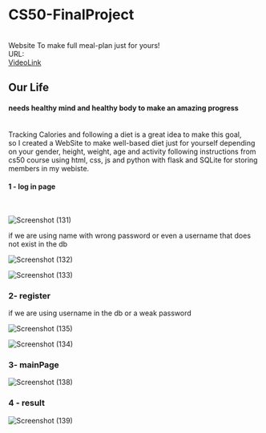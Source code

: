 # CS50-FinalProject
<br/>
Website To make full meal-plan just for yours!
<br/>
URL:<br/>
<a href= "https://youtu.be/ahfiJJ9CbOA">VideoLink</a>
<br/>

## Our Life 

#### needs healthy mind and healthy body to make an amazing progress
<br/>
Tracking Calories and following a diet is a great idea to make this goal,
<br/>
so I created a WebSite to make well-based diet just for yourself depending on your gender, height, weight, age and activity following instructions from cs50 course using html, css, js and python with flask and SQLite for storing members in my webiste.

#### 1 - log in page
</br>

![Screenshot (131)](https://github.com/Azero77/CS50-FinalProject/assets/114386731/ac17277c-1249-4779-9060-bab1003d5376)

<p>if we are using name with wrong password or even a username that does not exist in the db</p>

![Screenshot (132)](https://github.com/Azero77/CS50-FinalProject/assets/114386731/d83dc4cc-b275-4d46-b7ce-796bc16b117f)

![Screenshot (133)](https://github.com/Azero77/CS50-FinalProject/assets/114386731/8658ca61-e3fc-487d-9f1d-ecda3f903160)

### 2- register

<p>if we are using username in the db or a weak password</p>

![Screenshot (135)](https://github.com/Azero77/CS50-FinalProject/assets/114386731/9b9db135-471e-4076-b107-a9bb4d60e79b)

![Screenshot (134)](https://github.com/Azero77/CS50-FinalProject/assets/114386731/a0c232aa-5770-4314-bd94-456f4eec63ab)

### 3- mainPage

![Screenshot (138)](https://github.com/Azero77/CS50-FinalProject/assets/114386731/e96d2d37-6447-4244-8647-f08f61e62d0d)


### 4 - result

![Screenshot (139)](https://github.com/Azero77/CS50-FinalProject/assets/114386731/e9ce3f42-e8dd-459c-9c65-0bcd114dc284)









